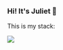 <h3>Hi! It's Juliet 🥧</h3>

This is my stack:
<p>
  <a href="https://skillicons.dev">
    <img src="https://skillicons.dev/icons?i=ts,js,react,supabase,tailwind,vite" />
  </a>
</p>
